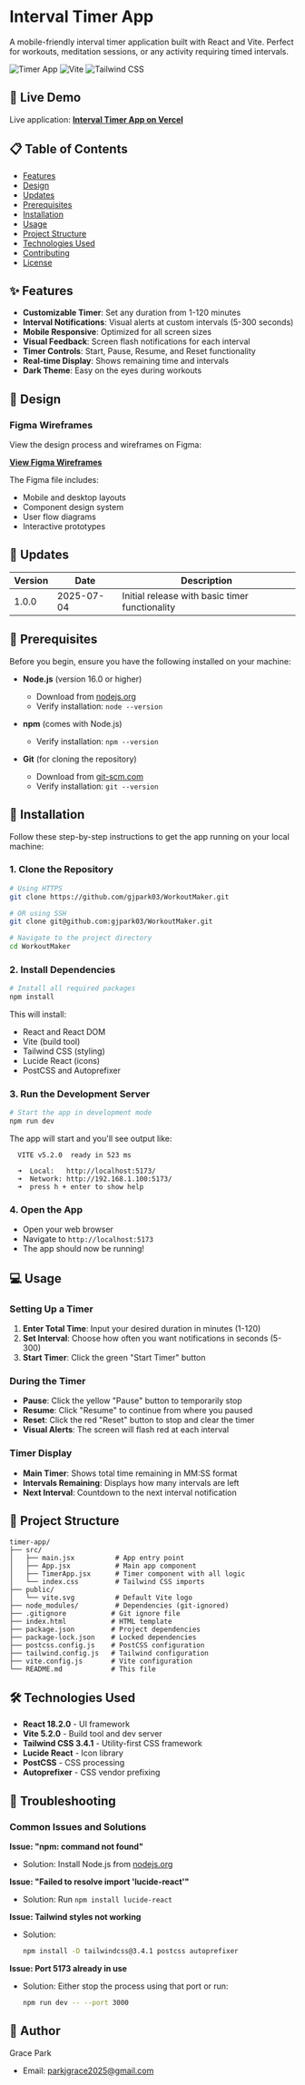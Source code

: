 # Interval Timer App

A mobile-friendly interval timer application built with React and Vite. Perfect for workouts, meditation sessions, or any activity requiring timed intervals.

![Timer App](https://img.shields.io/badge/React-18.2.0-blue) ![Vite](https://img.shields.io/badge/Vite-5.2.0-purple) ![Tailwind CSS](https://img.shields.io/badge/Tailwind_CSS-3.4.1-teal)

## 🚀 Live Demo

Live application: [**Interval Timer App on Vercel**](https://task-tempo-lemon.vercel.app)

## 📋 Table of Contents

- [Features](#features)
- [Design](#design)
- [Updates](#updates)
- [Prerequisites](#prerequisites)
- [Installation](#installation)
- [Usage](#usage)
- [Project Structure](#project-structure)
- [Technologies Used](#technologies-used)
- [Contributing](#contributing)
- [License](#license)

## ✨ Features

- **Customizable Timer**: Set any duration from 1-120 minutes
- **Interval Notifications**: Visual alerts at custom intervals (5-300 seconds)
- **Mobile Responsive**: Optimized for all screen sizes
- **Visual Feedback**: Screen flash notifications for each interval
- **Timer Controls**: Start, Pause, Resume, and Reset functionality
- **Real-time Display**: Shows remaining time and intervals
- **Dark Theme**: Easy on the eyes during workouts

## 🎨 Design

### Figma Wireframes

View the design process and wireframes on Figma:

[**View Figma Wireframes**](https://www.figma.com/design/2qpJMnJQJJWAH0Hd9FMzWd/TaskTempo-Wireframes?node-id=0-1&t=9hg1zXvm3WUdhpic-1)

The Figma file includes:
- Mobile and desktop layouts
- Component design system
- User flow diagrams
- Interactive prototypes

## 📅 Updates

| Version | Date | Description |
|---------|------|-------------|
| 1.0.0 | 2025-07-04 | Initial release with basic timer functionality |

## 🔧 Prerequisites

Before you begin, ensure you have the following installed on your machine:

- **Node.js** (version 16.0 or higher)
  - Download from [nodejs.org](https://nodejs.org/)
  - Verify installation: `node --version`
  
- **npm** (comes with Node.js)
  - Verify installation: `npm --version`

- **Git** (for cloning the repository)
  - Download from [git-scm.com](https://git-scm.com/)
  - Verify installation: `git --version`

## 🚀 Installation

Follow these step-by-step instructions to get the app running on your local machine:

### 1. Clone the Repository

```bash
# Using HTTPS
git clone https://github.com/gjpark03/WorkoutMaker.git

# OR using SSH
git clone git@github.com:gjpark03/WorkoutMaker.git

# Navigate to the project directory
cd WorkoutMaker
```

### 2. Install Dependencies

```bash
# Install all required packages
npm install
```

This will install:
- React and React DOM
- Vite (build tool)
- Tailwind CSS (styling)
- Lucide React (icons)
- PostCSS and Autoprefixer

### 3. Run the Development Server

```bash
# Start the app in development mode
npm run dev
```

The app will start and you'll see output like:
```
  VITE v5.2.0  ready in 523 ms

  ➜  Local:   http://localhost:5173/
  ➜  Network: http://192.168.1.100:5173/
  ➜  press h + enter to show help
```

### 4. Open the App

- Open your web browser
- Navigate to `http://localhost:5173`
- The app should now be running!

## 💻 Usage

### Setting Up a Timer

1. **Enter Total Time**: Input your desired duration in minutes (1-120)
2. **Set Interval**: Choose how often you want notifications in seconds (5-300)
3. **Start Timer**: Click the green "Start Timer" button

### During the Timer

- **Pause**: Click the yellow "Pause" button to temporarily stop
- **Resume**: Click "Resume" to continue from where you paused
- **Reset**: Click the red "Reset" button to stop and clear the timer
- **Visual Alerts**: The screen will flash red at each interval

### Timer Display

- **Main Timer**: Shows total time remaining in MM:SS format
- **Intervals Remaining**: Displays how many intervals are left
- **Next Interval**: Countdown to the next interval notification

## 📁 Project Structure

```
timer-app/
├── src/
│   ├── main.jsx          # App entry point
│   ├── App.jsx           # Main app component
│   ├── TimerApp.jsx      # Timer component with all logic
│   └── index.css         # Tailwind CSS imports
├── public/
│   └── vite.svg          # Default Vite logo
├── node_modules/         # Dependencies (git-ignored)
├── .gitignore           # Git ignore file
├── index.html           # HTML template
├── package.json         # Project dependencies
├── package-lock.json    # Locked dependencies
├── postcss.config.js    # PostCSS configuration
├── tailwind.config.js   # Tailwind configuration
├── vite.config.js       # Vite configuration
└── README.md            # This file
```

## 🛠️ Technologies Used

- **React 18.2.0** - UI framework
- **Vite 5.2.0** - Build tool and dev server
- **Tailwind CSS 3.4.1** - Utility-first CSS framework
- **Lucide React** - Icon library
- **PostCSS** - CSS processing
- **Autoprefixer** - CSS vendor prefixing

## 🐛 Troubleshooting

### Common Issues and Solutions

**Issue: "npm: command not found"**
- Solution: Install Node.js from [nodejs.org](https://nodejs.org/)

**Issue: "Failed to resolve import 'lucide-react'"**
- Solution: Run `npm install lucide-react`

**Issue: Tailwind styles not working**
- Solution: 
  ```bash
  npm install -D tailwindcss@3.4.1 postcss autoprefixer
  ```

**Issue: Port 5173 already in use**
- Solution: Either stop the process using that port or run:
  ```bash
  npm run dev -- --port 3000
  ```

## 👤 Author

Grace Park
- Email: parkjgrace2025@gmail.com
